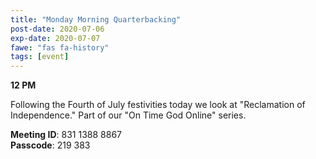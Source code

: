 ```yaml
---
title: "Monday Morning Quarterbacking"
post-date: 2020-07-06
exp-date: 2020-07-07
fawe: "fas fa-history"
tags: [event]
---
```

**12 PM**

Following the Fourth of July festivities today we look at "Reclamation of Independence." Part of our "On Time God Online" series.

<p class="text-danger"><b>Meeting ID</b>: 831 1388 8867
<br>
<b>Passcode</b>: 219 383
</p>